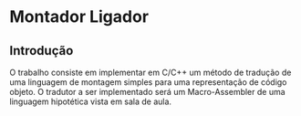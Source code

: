 # Montador Ligador

## Introdução
  O trabalho consiste em implementar em C/C++ um método de tradução de uma linguagem de montagem simples para uma representação de código objeto. O tradutor a ser implementado será um Macro-Assembler de uma linguagem hipotética vista em sala de aula.

